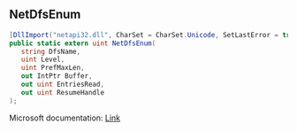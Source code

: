 ## NetDfsEnum

```csharp
[DllImport("netapi32.dll", CharSet = CharSet.Unicode, SetLastError = true)]
public static extern uint NetDfsEnum(
   string DfsName,
   uint Level,
   uint PrefMaxLen,
   out IntPtr Buffer,
   out uint EntriesRead,
   out uint ResumeHandle
);
```

Microsoft documentation: [Link](https://docs.microsoft.com/en-us/windows/win32/api/lmdfs/nf-lmdfs-netdfsenum)
